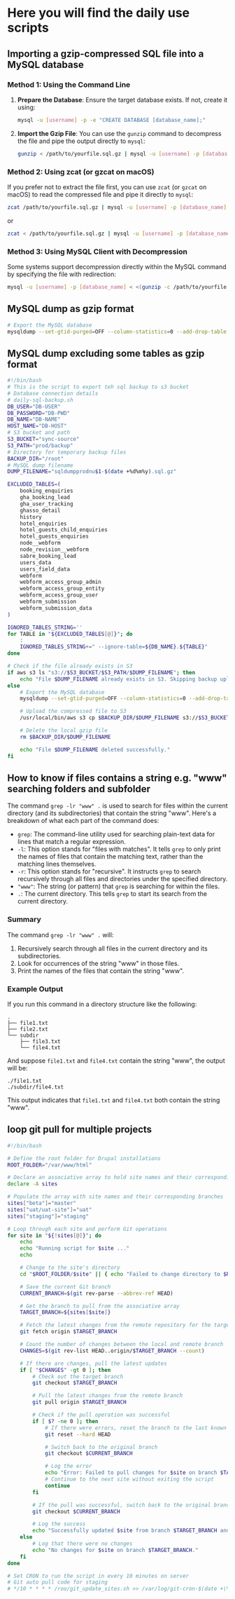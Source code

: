 # Here you will find the daily use scripts

## Importing a gzip-compressed SQL file into a MySQL database

### Method 1: Using the Command Line

1. **Prepare the Database**:
   Ensure the target database exists. If not, create it using:
   ```bash
   mysql -u [username] -p -e "CREATE DATABASE [database_name];"
   ```

2. **Import the Gzip File**:
   You can use the `gunzip` command to decompress the file and pipe the output directly to `mysql`:
   ```bash
   gunzip < /path/to/yourfile.sql.gz | mysql -u [username] -p [database_name]
   ```

### Method 2: Using zcat (or gzcat on macOS)

If you prefer not to extract the file first, you can use `zcat` (or `gzcat` on macOS) to read the compressed file and pipe it directly to `mysql`:
```bash
zcat /path/to/yourfile.sql.gz | mysql -u [username] -p [database_name]
```
or
```bash
zcat < /path/to/yourfile.sql.gz | mysql -u [username] -p [database_name]
```

### Method 3: Using MySQL Client with Decompression

Some systems support decompression directly within the MySQL command by specifying the file with redirection:
```bash
mysql -u [username] -p [database_name] < <(gunzip -c /path/to/yourfile.sql.gz)
```

## MySQL dump as gzip format

```bash
# Export the MySQL database
mysqldump --set-gtid-purged=OFF --column-statistics=0 --add-drop-table --no-tablespaces -u db-user -p db-name -h localhost | gzip > /usr/db/sqldump-$(date +%d%m%y).sql.gz
```

## MySQL dump excluding some tables as gzip format

```bash
#!/bin/bash
# This is the script to export teh sql backup to s3 bucket
# Database connection details
# daily-sql-backup.sh
DB_USER="DB-USER"
DB_PASSWORD="DB-PWD"
DB_NAME="DB-NAME"
HOST_NAME="DB-HOST"
# S3 bucket and path
S3_BUCKET="sync-source"
S3_PATH="prod/backup"
# Directory for temporary backup files
BACKUP_DIR="/root"
# MySQL dump filename
DUMP_FILENAME="sqldumpprodnu$1-$(date +%d%m%y).sql.gz"

EXCLUDED_TABLES=(
    booking_enquiries
    gha_booking_lead
    gha_user_tracking
    ghasso_detail
    history
    hotel_enquiries
    hotel_guests_child_enquiries
    hotel_guests_enquiries
    node__webform
    node_revision__webform
    sabre_booking_lead
    users_data
    users_field_data
    webform
    webform_access_group_admin
    webform_access_group_entity
    webform_access_group_user
    webform_submission
    webform_submission_data
)

IGNORED_TABLES_STRING=''
for TABLE in "${EXCLUDED_TABLES[@]}"; do
    :
    IGNORED_TABLES_STRING+=" --ignore-table=${DB_NAME}.${TABLE}"
done

# Check if the file already exists in S3
if aws s3 ls "s3://$S3_BUCKET/$S3_PATH/$DUMP_FILENAME"; then
    echo "File $DUMP_FILENAME already exists in S3. Skipping backup upload."
else
    # Export the MySQL database
    mysqldump --set-gtid-purged=OFF --column-statistics=0 --add-drop-table --no-tablespaces -u $DB_USER -p$DB_PASSWORD $DB_NAME -h $HOST_NAME ${IGNORED_TABLES_STRING} | gzip >$BACKUP_DIR/$DUMP_FILENAME

    # Upload the compressed file to S3
    /usr/local/bin/aws s3 cp $BACKUP_DIR/$DUMP_FILENAME s3://$S3_BUCKET/$S3_PATH/

    # Delete the local gzip file
    rm $BACKUP_DIR/$DUMP_FILENAME

    echo "File $DUMP_FILENAME deleted successfully."
fi
```

## How to know if files contains a string e.g. "www" searching folders and subfolder

The command `grep -lr "www" .` is used to search for files within the current directory (and its subdirectories) that contain the string "www". Here's a breakdown of what each part of the command does:

- `grep`: The command-line utility used for searching plain-text data for lines that match a regular expression.
- `-l`: This option stands for "files with matches". It tells `grep` to only print the names of files that contain the matching text, rather than the matching lines themselves.
- `-r`: This option stands for "recursive". It instructs `grep` to search recursively through all files and directories under the specified directory.
- `"www"`: The string (or pattern) that `grep` is searching for within the files.
- `.`: The current directory. This tells `grep` to start its search from the current directory.

### Summary

The command `grep -lr "www" .` will:

1. Recursively search through all files in the current directory and its subdirectories.
2. Look for occurrences of the string "www" in those files.
3. Print the names of the files that contain the string "www".

### Example Output

If you run this command in a directory structure like the following:

```
.
├── file1.txt
├── file2.txt
└── subdir
    ├── file3.txt
    └── file4.txt
```

And suppose `file1.txt` and `file4.txt` contain the string "www", the output will be:

```
./file1.txt
./subdir/file4.txt
```

This output indicates that `file1.txt` and `file4.txt` both contain the string "www".

## loop git pull for multiple projects

```bash
#!/bin/bash

# Define the root folder for Drupal installations
ROOT_FOLDER="/var/www/html"

# Declare an associative array to hold site names and their corresponding Git branches
declare -A sites

# Populate the array with site names and their corresponding branches
sites["beta"]="master"
sites["uat/uat-site"]="uat"
sites["staging"]="staging"

# Loop through each site and perform Git operations
for site in "${!sites[@]}"; do
    echo
    echo "Running script for $site ..."
    echo 

    # Change to the site's directory
    cd "$ROOT_FOLDER/$site" || { echo "Failed to change directory to $ROOT_FOLDER/$site"; continue; }

    # Save the current Git branch
    CURRENT_BRANCH=$(git rev-parse --abbrev-ref HEAD)

    # Get the branch to pull from the associative array
    TARGET_BRANCH=${sites[$site]}

    # Fetch the latest changes from the remote repository for the target branch
    git fetch origin $TARGET_BRANCH

    # Count the number of changes between the local and remote branch
    CHANGES=$(git rev-list HEAD..origin/$TARGET_BRANCH --count)

    # If there are changes, pull the latest updates
    if [ "$CHANGES" -gt 0 ]; then
        # Check out the target branch
        git checkout $TARGET_BRANCH

        # Pull the latest changes from the remote branch
        git pull origin $TARGET_BRANCH

        # Check if the pull operation was successful
        if [ $? -ne 0 ]; then
            # If there were errors, reset the branch to the last known good state
            git reset --hard HEAD

            # Switch back to the original branch
            git checkout $CURRENT_BRANCH

            # Log the error
            echo "Error: Failed to pull changes for $site on branch $TARGET_BRANCH. Reverted to $CURRENT_BRANCH."
            # Continue to the next site without exiting the script
            continue
        fi

        # If the pull was successful, switch back to the original branch
        git checkout $CURRENT_BRANCH

        # Log the success
        echo "Successfully updated $site from branch $TARGET_BRANCH and reverted to $CURRENT_BRANCH."
    else
        # Log that there were no changes
        echo "No changes for $site on branch $TARGET_BRANCH."
    fi
done

# Set CRON to run the script in every 10 minutes on server
# Git auto pull code for staging
# */10 * * * * /roo/git_update_sites.sh >> /var/log/git-cron-$(date +\%Y\%m\%d).log 2>&1
```
